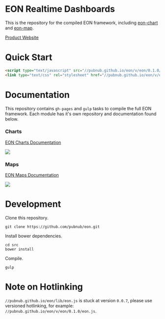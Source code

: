 # EON Realtime Dashboards

This is the repository for the compiled EON framework, including [eon-chart](https://github.com/pubnub/eon-chart) and [eon-map](https://github.com/pubnub/eon-map).

[Product Website](http://pubnub.com/developers/eon/)

# Quick Start

```html
<script type="text/javascript" src="//pubnub.github.io/eon/v/eon/0.1.0/eon.js"></script>
<link type="text/css" rel="stylesheet" href="//pubnub.github.io/eon/v/eon/0.1.0/eon.css" />
```

# Documentation

This repository contains ```gh-pages``` and ```gulp``` tasks to compile the full EON framework. Each module has it's own repository and documentation found below.

### Charts

<a href="https://github.com/pubnub/eon-chart">

EON Charts Documentation

<img src="https://github.com/pubnub/eon/blob/gh-pages/media/charts.gif"/>
</a>

### Maps

<a href="https://github.com/pubnub/eon-map">

EON Maps Documentation

<img src="https://github.com/pubnub/eon/blob/gh-pages/media/maps.gif"/>
</a>

# Development

Clone this repository.

```
git clone https://github.com/pubnub/eon.git
```

Install bower dependencies.

```
cd src
bower install
```

Compile.

```
gulp
```

# Note on Hotlinking

```//pubnub.github.io/eon/lib/eon.js``` is stuck at version ```0.0.7```, please use versioned hotlinking, for example: ```//pubnub.github.io/eon/v/eon/0.1.0/eon.js```.
